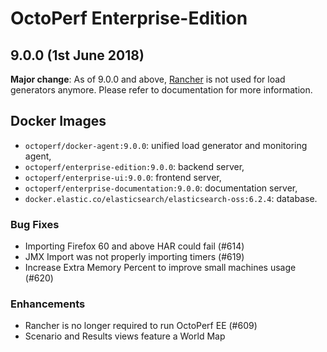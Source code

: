 # OctoPerf Enterprise-Edition

## 9.0.0 (1st June 2018)

**Major change**: As of 9.0.0 and above, [Rancher](https://rancher.com) is not used for load generators anymore. Please refer to documentation for more information.

## Docker Images

- `octoperf/docker-agent:9.0.0`: unified load generator and monitoring agent,
- `octoperf/enterprise-edition:9.0.0`: backend server,
- `octoperf/enterprise-ui:9.0.0`: frontend server,
- `octoperf/enterprise-documentation:9.0.0`: documentation server,
- `docker.elastic.co/elasticsearch/elasticsearch-oss:6.2.4`: database.

### Bug Fixes

- Importing Firefox 60 and above HAR could fail (#614)
- JMX Import was not properly importing timers (#619)
- Increase Extra Memory Percent to improve small machines usage (#620)

### Enhancements

- Rancher is no longer required to run OctoPerf EE (#609)
- Scenario and Results views feature a World Map
